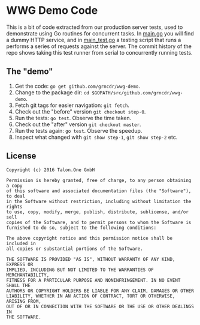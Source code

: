 # WWG Demo Code

This is a bit of code extracted from our production server tests, used to
demonstrate using Go routines for concurrent tasks. In [main.go][] you will find
a dummy HTTP service, and in [main_test.go][] a testing script that runs a
performs a series of requests against the server. The commit history of the
repo shows taking this test runner from serial to concurrently running tests.

[main.go]: main.go
[main_test.go]: main_test.go

## The "demo"

1. Get the code: `go get github.com/grncdr/wwg-demo`.
2. Change to the package dir: `cd $GOPATH/src/github.com/grncdr/wwg-demo`.
3. Fetch git tags for easier navigation: `git fetch`.
4. Check out the "before" version `git checkout step-0`.
5. Run the tests: `go test`. Observe the time taken.
6. Check out the "after" version `git checkout master`.
7. Run the tests again: `go test`. Observe the speedup.
8. Inspect what changed with `git show step-1`, `git show step-2` etc. 

## License

```
Copyright (c) 2016 Talon.One GmbH

Permission is hereby granted, free of charge, to any person obtaining a copy
of this software and associated documentation files (the "Software"), to deal
in the Software without restriction, including without limitation the rights
to use, copy, modify, merge, publish, distribute, sublicense, and/or sell
copies of the Software, and to permit persons to whom the Software is
furnished to do so, subject to the following conditions:

The above copyright notice and this permission notice shall be included in
all copies or substantial portions of the Software.

THE SOFTWARE IS PROVIDED "AS IS", WITHOUT WARRANTY OF ANY KIND, EXPRESS OR
IMPLIED, INCLUDING BUT NOT LIMITED TO THE WARRANTIES OF MERCHANTABILITY,
FITNESS FOR A PARTICULAR PURPOSE AND NONINFRINGEMENT. IN NO EVENT SHALL THE
AUTHORS OR COPYRIGHT HOLDERS BE LIABLE FOR ANY CLAIM, DAMAGES OR OTHER
LIABILITY, WHETHER IN AN ACTION OF CONTRACT, TORT OR OTHERWISE, ARISING FROM,
OUT OF OR IN CONNECTION WITH THE SOFTWARE OR THE USE OR OTHER DEALINGS IN
THE SOFTWARE.
```
